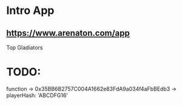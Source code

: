 # Intro App

## https://www.arenaton.com/app

Top Gladiators

# TODO:

function ->
0x35BB6B2757C004A1662e83FdA9a034f4aFbBEdb3 -> playerHash: 'ABCDFG16'
